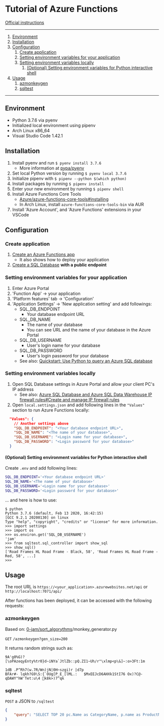 # Tutorial of Azure Functions

[Official instructions](https://docs.microsoft.com/en-us/azure/azure-functions/functions-create-first-function-vs-code?pivots=programming-language-python)

---

1. [Environment](#environment)
1. [Installation](#installation)
1. [Configuration](#configuration)
   1. [Create application](#create-application)
   1. [Setting environment variables for your application](#setting-environment-variables-for-your-application)
   1. [Setting environment variables locally](#setting-environment-variables-locally)
      1. [(Optional) Setting environment variables for Python interactive shell](#optional-setting-environment-variables-for-python-interactive-shell)
1. [Usage](#usage)
   1. [azmonkeygen](#azmonkeygen)
   1. [sqltest](#sqltest)

---

## Environment

- Python 3.7.6 via pyenv
- Initialized local environment using pipenv
- Arch Linux x86_64
- Visual Studio Code 1.42.1

## Installation

1. Install pyenv and run `$ pyenv install 3.7.6`
    - More information at [pypa/pyenv](https://github.com/pypa/pipenv)
1. Set local Python version by running `$ pyenv local 3.7.6`
1. Initialize pipenv with `$ pipenv --python $(which python)`
1. Install packages by running `$ pipenv install`
1. Enter your new environment by running `$ pipenv shell`
1. Install Azure Functions Core Tools
    - [Azure/azure-functions-core-tools#installing](https://github.com/Azure/azure-functions-core-tools#installing)
    - In Arch Linux, install `azure-functions-core-tools-bin` via AUR
1. Install 'Azure Account', and 'Azure Functions' extensions in your VSCode

## Configuration

### Create application

1. [Create an Azure Functions app](https://docs.microsoft.com/en-us/azure/azure-functions/functions-create-first-function-vs-code?pivots=programming-language-python)
    - It also shows how to deploy your application
1. [Create a SQL Database](https://docs.microsoft.com/en-us/azure/sql-database/sql-database-single-database-get-started?tabs=azure-portal) **with a public endpoint**

### Setting environment variables for your application

1. Enter Azure Portal
1. 'Function App' -> your application
1. 'Platform features' tab -> 'Configuration'
1. 'Application Settings' -> 'New application setting' and add followings:
    - SQL_DB_ENDPOINT
        - Your database endpoint URL
    - SQL_DB_NAME
        - The name of your database
        - You can see URL and the name of your database in the Azure Portal
    - SQL_DB_USERNAME
        - User's login name for your database
    - SQL_DB_PASSWORD
        - User's login password for your database
    - See also: [Quickstart: Use Python to query an Azure SQL database](https://docs.microsoft.com/en-us/azure/sql-database/sql-database-connect-query-python?tabs=ubuntu)

### Setting environment variables locally

1. Open SQL Database settings in Azure Portal and allow your client PC's IP address
    - See also: [Azure SQL Database and Azure SQL Data Warehouse IP firewall rules#Create and manage IP firewall rules](https://docs.microsoft.com/en-us/azure/sql-database/sql-database-firewall-configure#create-and-manage-ip-firewall-rules)
1. Open `local.settings.json` and add following lines in the `"Values"` section to run Azure Functions locally:

```json
  "Values": {
    // Another settings above
    "SQL_DB_ENDPOINT": "<Your database endpoint URL>",
    "SQL_DB_NAME": "<The name of your database>",
    "SQL_DB_USERNAME": "<Login name for your database>",
    "SQL_DB_PASSWORD": "<Login password for your database>"
  }
```

#### (Optional) Setting environment variables for Python interactive shell

Create `.env` and add following lines:

```bash
SQL_DB_ENDPOINT='<Your database endpoint URL>'
SQL_DB_NAME='<The name of your database>'
SQL_DB_USERNAME='<Login name for your database>'
SQL_DB_PASSWORD='<Login password for your database>'
```

... and here is how to use:

```
$ python
Python 3.7.6 (default, Feb 13 2020, 16:42:15)
[GCC 9.2.1 20200130] on linux
Type "help", "copyright", "credits" or "license" for more information.
>>> import settings
>>> import os
>>> os.environ.get('SQL_DB_USERNAME')
'jam'
>>> from sqltest.sql_controller import show_sql
>>> show_sql()
['Road Frames HL Road Frame - Black, 58', 'Road Frames HL Road Frame - Red, 58', ...]
>>>
```

## Usage

The root URL is `https://<your_application>.azurewebsites.net/api` or `http://localhost:7071/api/`

After functions has been deployed, it can be accessed with the following requests:

### azmonkeygen

Based on: [0-jam/sort_algorythms](https://github.com/0-jam/sort_algorythms)/monkey_generator.py

`GET` `/azmonkeygen?gen_size=200`

It returns random strings such as:

```
9A'g0%G)?[\oPAzeqyEnty%tr0}d~iNYa`JtlZb::pQ.ZI1~Uh/r"\xlmp<p\&]~:o>3Ft:1m

1dB	.P^Rh7(w.7R/Wn)jN|0H~szgi)r |d7p
BFAr#- lqkh?G9\S:{`OUg[P_E_[lML.:	$MxEEJcD6AHXk1StI76 Ox)?C@-qDAWY"hW'Tet:u\4 k8k>)7^qk
```

### sqltest

`POST` a JSON to `/sqltest`

```json
{
    "query": "SELECT TOP 20 pc.Name as CategoryName, p.name as ProductName FROM [SalesLT].[ProductCategory] pc JOIN [SalesLT].[Product] p ON pc.productcategoryid = p.productcategoryid"
}
```

